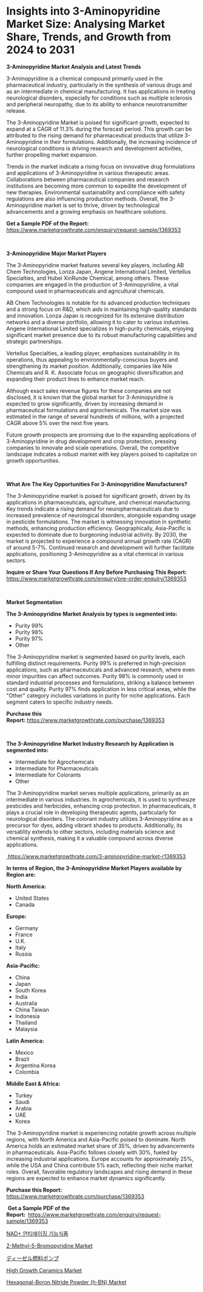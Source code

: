 <p><h1>Insights into 3-Aminopyridine Market Size: Analysing Market Share, Trends, and Growth from 2024 to 2031</h1></p><p><strong>3-Aminopyridine Market Analysis and Latest Trends</strong></p>
<p><p>3-Aminopyridine is a chemical compound primarily used in the pharmaceutical industry, particularly in the synthesis of various drugs and as an intermediate in chemical manufacturing. It has applications in treating neurological disorders, especially for conditions such as multiple sclerosis and peripheral neuropathy, due to its ability to enhance neurotransmitter release.</p><p>The 3-Aminopyridine Market is poised for significant growth, expected to expand at a CAGR of 11.3% during the forecast period. This growth can be attributed to the rising demand for pharmaceutical products that utilize 3-Aminopyridine in their formulations. Additionally, the increasing incidence of neurological conditions is driving research and development activities, further propelling market expansion.</p><p>Trends in the market indicate a rising focus on innovative drug formulations and applications of 3-Aminopyridine in various therapeutic areas. Collaborations between pharmaceutical companies and research institutions are becoming more common to expedite the development of new therapies. Environmental sustainability and compliance with safety regulations are also influencing production methods. Overall, the 3-Aminopyridine market is set to thrive, driven by technological advancements and a growing emphasis on healthcare solutions.</p></p>
<p><strong>Get a Sample PDF of the Report:&nbsp;</strong> <a href="https://www.marketgrowthrate.com/enquiry/request-sample/1369353">https://www.marketgrowthrate.com/enquiry/request-sample/1369353</a></p>
<p>&nbsp;</p>
<p><strong>3-Aminopyridine Major Market Players</strong></p>
<p><p>The 3-Aminopyridine market features several key players, including AB Chem Technologies, Lonza Japan, Angene International Limited, Vertellus Specialties, and Hubei XinRunde Chemical, among others. These companies are engaged in the production of 3-Aminopyridine, a vital compound used in pharmaceuticals and agricultural chemicals.</p><p>AB Chem Technologies is notable for its advanced production techniques and a strong focus on R&D, which aids in maintaining high-quality standards and innovation. Lonza Japan is recognized for its extensive distribution networks and a diverse portfolio, allowing it to cater to various industries. Angene International Limited specializes in high-purity chemicals, enjoying significant market presence due to its robust manufacturing capabilities and strategic partnerships.</p><p>Vertellus Specialties, a leading player, emphasizes sustainability in its operations, thus appealing to environmentally-conscious buyers and strengthening its market position. Additionally, companies like Nile Chemicals and R. K. Associate focus on geographic diversification and expanding their product lines to enhance market reach.</p><p>Although exact sales revenue figures for these companies are not disclosed, it is known that the global market for 3-Aminopyridine is expected to grow significantly, driven by increasing demand in pharmaceutical formulations and agrochemicals. The market size was estimated in the range of several hundreds of millions, with a projected CAGR above 5% over the next five years.</p><p>Future growth prospects are promising due to the expanding applications of 3-Aminopyridine in drug development and crop protection, pressing companies to innovate and scale operations. Overall, the competitive landscape indicates a robust market with key players poised to capitalize on growth opportunities.</p></p>
<p>&nbsp;</p>
<p><strong>What Are The Key Opportunities For 3-Aminopyridine Manufacturers?</strong></p>
<p><p>The 3-Aminopyridine market is poised for significant growth, driven by its applications in pharmaceuticals, agriculture, and chemical manufacturing. Key trends indicate a rising demand for neuropharmaceuticals due to increased prevalence of neurological disorders, alongside expanding usage in pesticide formulations. The market is witnessing innovation in synthetic methods, enhancing production efficiency. Geographically, Asia-Pacific is expected to dominate due to burgeoning industrial activity. By 2030, the market is projected to experience a compound annual growth rate (CAGR) of around 5-7%. Continued research and development will further facilitate applications, positioning 3-Aminopyridine as a vital chemical in various sectors.</p></p>
<p><strong>Inquire or Share Your Questions If Any Before Purchasing This Report:</strong> <a href="https://www.marketgrowthrate.com/enquiry/pre-order-enquiry/1369353">https://www.marketgrowthrate.com/enquiry/pre-order-enquiry/1369353</a></p>
<p>&nbsp;</p>
<p><strong>Market Segmentation</strong></p>
<p><strong>The 3-Aminopyridine Market Analysis by types is segmented into:</strong></p>
<p><ul><li>Purity 99%</li><li>Purity 98%</li><li>Purity 97%</li><li>Other</li></ul></p>
<p><p>The 3-Aminopyridine market is segmented based on purity levels, each fulfilling distinct requirements. Purity 99% is preferred in high-precision applications, such as pharmaceuticals and advanced research, where even minor impurities can affect outcomes. Purity 98% is commonly used in standard industrial processes and formulations, striking a balance between cost and quality. Purity 97% finds application in less critical areas, while the "Other" category includes variations in purity for niche applications. Each segment caters to specific industry needs.</p></p>
<p><strong>Purchase this Report:&nbsp;</strong><a href="https://www.marketgrowthrate.com/purchase/1369353">https://www.marketgrowthrate.com/purchase/1369353</a></p>
<p>&nbsp;</p>
<p><strong>The 3-Aminopyridine Market Industry Research by Application is segmented into:</strong></p>
<p><ul><li>Intermediate for Agrochemicals</li><li>Intermediate for Pharmaceuticals</li><li>Intermediate for Colorants</li><li>Other</li></ul></p>
<p><p>The 3-Aminopyridine market serves multiple applications, primarily as an intermediate in various industries. In agrochemicals, it is used to synthesize pesticides and herbicides, enhancing crop protection. In pharmaceuticals, it plays a crucial role in developing therapeutic agents, particularly for neurological disorders. The colorant industry utilizes 3-Aminopyridine as a precursor for dyes, adding vibrant shades to products. Additionally, its versatility extends to other sectors, including materials science and chemical synthesis, making it a valuable compound across diverse applications.</p></p>
<p><a href="https://www.marketgrowthrate.com/3-aminopyridine-market-r1369353">&nbsp;https://www.marketgrowthrate.com/3-aminopyridine-market-r1369353</a></p>
<p><strong>In terms of Region, the 3-Aminopyridine Market Players available by Region are:</strong></p>
<p>
    <p> <strong> North America: </strong>
        <ul>
            <li>United States</li>
            <li>Canada</li>
        </ul>
        </p> 
    <p> <strong> Europe: </strong>
        <ul>
            <li>Germany</li>
            <li>France</li>
            <li>U.K.</li>
            <li>Italy</li>
            <li>Russia</li>
        </ul>
        </p> 
    <p> <strong> Asia-Pacific: </strong>
        <ul>
            <li>China</li>
            <li>Japan</li>
            <li>South Korea</li>
            <li>India</li>
            <li>Australia</li>
            <li>China Taiwan</li>
            <li>Indonesia</li>
            <li>Thailand</li>
            <li>Malaysia</li>
        </ul>
        </p> 
    <p> <strong> Latin America: </strong>
        <ul>
            <li>Mexico</li>
            <li>Brazil</li>
            <li>Argentina Korea</li>
            <li>Colombia</li>
        </ul>
        </p> 
    <p> <strong> Middle East & Africa: </strong>
        <ul>
            <li>Turkey</li>
            <li>Saudi</li>
            <li>Arabia</li>
            <li>UAE</li>
            <li>Korea</li>
        </ul>
    </p>
    </p>
<p><p>The 3-Aminopyridine market is experiencing notable growth across multiple regions, with North America and Asia-Pacific poised to dominate. North America holds an estimated market share of 35%, driven by advancements in pharmaceuticals. Asia-Pacific follows closely with 30%, fueled by increasing industrial applications. Europe accounts for approximately 25%, while the USA and China contribute 5% each, reflecting their niche market roles. Overall, favorable regulatory landscapes and rising demand in these regions are expected to enhance market dynamics significantly.</p></p>
<p><strong>Purchase this Report: </strong><a href="https://www.marketgrowthrate.com/purchase/1369353">https://www.marketgrowthrate.com/purchase/1369353</a></p>
<p>&nbsp;<strong>Get a Sample PDF of the Report:&nbsp;&nbsp;</strong><a href="https://www.marketgrowthrate.com/enquiry/request-sample/1369353">https://www.marketgrowthrate.com/enquiry/request-sample/1369353</a></p>
<p><strong></strong></p>
<p><p><a href="https://medium.com/@joehodytkiewicz980/%EA%B8%80%EB%A1%9C%EB%B2%8C-nad-%EB%85%B8%ED%99%94-%EB%B0%A9%EC%A7%80-%EA%B1%B4%EA%B0%95-%EB%B3%B4%EC%A1%B0%EC%8B%9D%ED%92%88-%EC%8B%9C%EC%9E%A5%EC%9D%84-%EC%9D%B4%EB%81%84%EB%8A%94-%EC%9A%94%EC%86%8C%EB%8A%94-%EB%AC%B4%EC%97%87%EC%9D%B8%EA%B0%80%EC%9A%94-%ED%8A%B8%EB%A0%8C%EB%93%9C-%EC%9D%91%EC%9A%A9-%ED%94%84%EB%A1%9C%EA%B7%B8%EB%9E%A8-%EB%B0%8F-%EC%A7%80%EC%97%AD%EB%B3%84-%EC%98%88%EC%B8%A1-2024-2031-%EC%9D%84-%EC%82%B4%ED%8E%B4%EB%B3%B4%EC%84%B8%EC%9A%94-9809f9ebe50a">NAD+ 안티에이징 기능식품</a></p><p><a href="https://github.com/gulaimolin/Market-Research-Report-List-6/blob/main/2-methyl-5-bromopyridine-market.md">2-Methyl-5-Bromopyridine Market</a></p><p><a href="https://medium.com/@gustavorn8776xcc/%E3%83%87%E3%82%A3%E3%83%BC%E3%82%BC%E3%83%AB%E7%87%83%E6%96%99%E3%83%9D%E3%83%B3%E3%83%97%E5%B8%82%E5%A0%B4%E3%81%AE%E5%8B%95%E5%90%91%E3%81%A8%E5%88%86%E6%9E%90-%E6%9C%AA%E6%9D%A5%E3%81%AE%E6%88%90%E9%95%B7%E3%81%AE%E6%A9%9F%E4%BC%9A%E3%81%A8%E8%AA%B2%E9%A1%8C-2024%E5%B9%B4-2031%E5%B9%B4-a61110ab655d?postPublishedType=repub">ディーゼル燃料ポンプ</a></p><p><a href="https://issuu.com/reportprime-2/docs/high-growth-ceramics-market-size-20_a0678dfe3a9e59">High Growth Ceramics Market</a></p><p><a href="https://issuu.com/reportprime-2/docs/hexagonal-boron-nitride-powder-h-bn_8591693bf63a51">Hexagonal-Boron Nitride Powder (h-BN) Market</a></p></p>